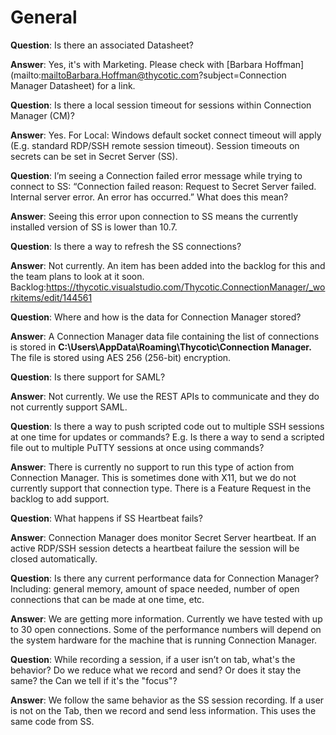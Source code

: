 [title]: # (General)
[tags]: # (faq,error,failed,ss,connect,data,datasheet,SAML,help,heartbeat)
[priority]: # (701)

# General

**Question**: Is there an associated Datasheet?

**Answer**: Yes, it's with Marketing. Please check with [Barbara Hoffman](mailto:mailtoBarbara.Hoffman@thycotic.com?subject=Connection Manager Datasheet) for a link.


**Question**: Is there a local session timeout for sessions within Connection Manager (CM)?

**Answer**:  Yes. For Local: Windows default socket connect timeout will apply (E.g. standard RDP/SSH remote session timeout). Session timeouts on secrets can be set in Secret Server (SS).


**Question**: I’m seeing a Connection failed error message while trying to connect to SS: “Connection failed reason: Request to Secret Server failed. Internal server error. An error has occurred.” What does this mean?

**Answer**: Seeing this error upon connection to SS means the currently installed version of SS is lower than 10.7.


**Question**: Is there a way to refresh the SS connections?

**Answer**: Not currently. An item has been added into the backlog for this and the team plans to look at it soon. Backlog:https://thycotic.visualstudio.com/Thycotic.ConnectionManager/_workitems/edit/144561 


 **Question**: Where and how is the data for Connection Manager stored?

**Answer**: A Connection Manager data file containing the list of connections is stored in **C:\Users\\AppData\Roaming\Thycotic\Connection Manager.** The file is stored using AES 256 (256-bit) encryption.


 **Question**: Is there support for SAML?  

**Answer**: Not currently. We use the REST APIs to communicate and they do not currently support SAML. 


**Question**: Is there a way to push scripted code out to multiple SSH sessions at one time for updates or commands? E.g. Is there a way to send a scripted file out to multiple PuTTY sessions at once using commands? 

**Answer**: There is currently no support to run this type of action from Connection Manager. This is sometimes done with X11, but we do not currently support that connection type. There is a Feature Request in the backlog to add support.  


**Question**: What happens if SS Heartbeat fails?

**Answer**: Connection Manager does monitor Secret Server heartbeat. If an active RDP/SSH session detects a heartbeat failure the session will be closed automatically.


**Question**: Is there any current performance data for Connection Manager? Including: general memory, amount of space needed, number of open connections that can be made at one time, etc.

**Answer**: We are getting more information. Currently we have tested with up to 30 open connections. Some of the performance numbers will depend on the system hardware for the machine that is running Connection Manager.  
 

**Question**: While recording a session, if a user isn’t on tab, what's the behavior? Do we reduce what we record and send? Or does it stay the same? the Can we tell if it's the "focus"?

**Answer**: We follow the same behavior as the SS session recording. If a user is not on the Tab, then we record and send less information. This uses the same code from SS. 
